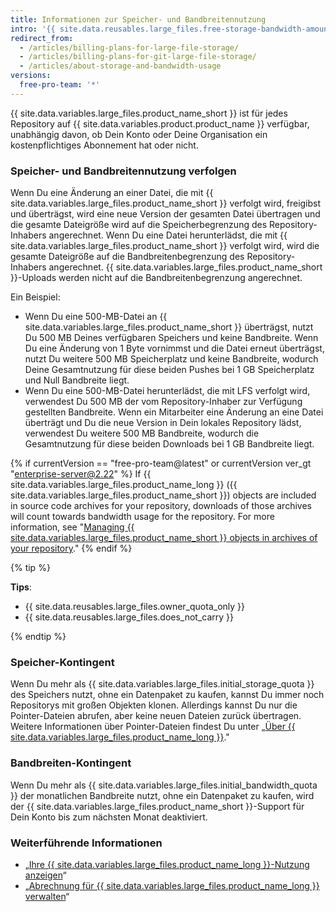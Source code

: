 ```yaml
---
title: Informationen zur Speicher- und Bandbreitennutzung
intro: '{{ site.data.reusables.large_files.free-storage-bandwidth-amount }}'
redirect_from:
  - /articles/billing-plans-for-large-file-storage/
  - /articles/billing-plans-for-git-large-file-storage/
  - /articles/about-storage-and-bandwidth-usage
versions:
  free-pro-team: '*'
---
```


{{ site.data.variables.large_files.product_name_short }} ist für jedes Repository auf {{ site.data.variables.product.product_name }} verfügbar, unabhängig davon, ob Dein Konto oder Deine Organisation ein kostenpflichtiges Abonnement hat oder nicht.

### Speicher- und Bandbreitennutzung verfolgen

Wenn Du eine Änderung an einer Datei, die mit {{ site.data.variables.large_files.product_name_short }} verfolgt wird, freigibst und überträgst, wird eine neue Version der gesamten Datei übertragen und die gesamte Dateigröße wird auf die Speicherbegrenzung des Repository-Inhabers angerechnet. Wenn Du eine Datei herunterlädst, die mit {{ site.data.variables.large_files.product_name_short }} verfolgt wird, wird die gesamte Dateigröße auf die Bandbreitenbegrenzung des Repository-Inhabers angerechnet. {{ site.data.variables.large_files.product_name_short }}-Uploads werden nicht auf die Bandbreitenbegrenzung angerechnet.

Ein Beispiel:
- Wenn Du eine 500-MB-Datei an {{ site.data.variables.large_files.product_name_short }} überträgst, nutzt Du 500 MB Deines verfügbaren Speichers und keine Bandbreite. Wenn Du eine Änderung von 1 Byte vornimmst und die Datei erneut überträgst, nutzt Du weitere 500 MB Speicherplatz und keine Bandbreite, wodurch Deine Gesamtnutzung für diese beiden Pushes bei 1 GB Speicherplatz und Null Bandbreite liegt.
- Wenn Du eine 500-MB-Datei herunterlädst, die mit LFS verfolgt wird, verwendest Du 500 MB der vom Repository-Inhaber zur Verfügung gestellten Bandbreite. Wenn ein Mitarbeiter eine Änderung an eine Datei überträgt und Du die neue Version in Dein lokales Repository lädst, verwendest Du weitere 500 MB Bandbreite, wodurch die Gesamtnutzung für diese beiden Downloads bei 1 GB Bandbreite liegt.

{% if currentVersion == "free-pro-team@latest" or currentVersion ver_gt "enterprise-server@2.22" %}
If {{ site.data.variables.large_files.product_name_long }} ({{ site.data.variables.large_files.product_name_short }}) objects are included in source code archives for your repository, downloads of those archives will count towards bandwidth usage for the repository. For more information, see "[Managing {{ site.data.variables.large_files.product_name_short }} objects in archives of your repository](/github/administering-a-repository/managing-git-lfs-objects-in-archives-of-your-repository)."
{% endif %}

{% tip %}

**Tips**:
- {{ site.data.reusables.large_files.owner_quota_only }}
- {{ site.data.reusables.large_files.does_not_carry }}

{% endtip %}

### Speicher-Kontingent

Wenn Du mehr als {{ site.data.variables.large_files.initial_storage_quota }} des Speichers nutzt, ohne ein Datenpaket zu kaufen, kannst Du immer noch Repositorys mit großen Objekten klonen. Allerdings kannst Du nur die Pointer-Dateien abrufen, aber keine neuen Dateien zurück übertragen. Weitere Informationen über Pointer-Dateien findest Du unter „[Über {{ site.data.variables.large_files.product_name_long }}](/github/managing-large-files/about-git-large-file-storage#pointer-file-format)."

### Bandbreiten-Kontingent

Wenn Du mehr als {{ site.data.variables.large_files.initial_bandwidth_quota }} der monatlichen Bandbreite nutzt, ohne ein Datenpaket zu kaufen, wird der {{ site.data.variables.large_files.product_name_short }}-Support für Dein Konto bis zum nächsten Monat deaktiviert.

### Weiterführende Informationen

- „[Ihre {{ site.data.variables.large_files.product_name_long }}-Nutzung anzeigen](/articles/viewing-your-git-large-file-storage-usage)“
- „[Abrechnung für {{ site.data.variables.large_files.product_name_long }} verwalten](/articles/managing-billing-for-git-large-file-storage)“
